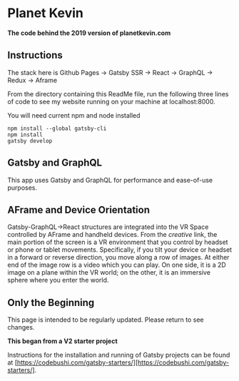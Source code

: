 # Planet Kevin

**The code behind the 2019 version of planetkevin.com**

## Instructions

The stack here is Github Pages -> Gatsby SSR -> React -> GraphQL -> Redux -> Aframe

From the directory containing this ReadMe file, run the following three lines of code to see my website running on your machine at localhost:8000.

You will need current npm and node installed

```
npm install --global gatsby-cli
npm install
gatsby develop
```

## Gatsby and GraphQL

This app uses Gatsby and GraphQL for performance and ease-of-use purposes.

## AFrame and Device Orientation

Gatsby-GraphQL->React structures are integrated into the VR Space controlled by AFrame and handheld devices. From the *creative* link, the main portion of the screen is a VR environment that you control by headset or phone or tablet movements. Specifically, if you tilt your device or headset in a forward or reverse direction, you move along a row of images. At either end of the image row is a video which you can play. On one side, it is a 2D image on a plane within the VR world; on the other, it is an immersive sphere where you enter the world.

## Only the Beginning

This page is intended to be regularly updated. Please return to see changes.

**This began from a V2 starter project**

Instructions for the installation and running of Gatsby projects can be found at [https://codebushi.com/gatsby-starters/][https://codebushi.com/gatsby-starters/].
